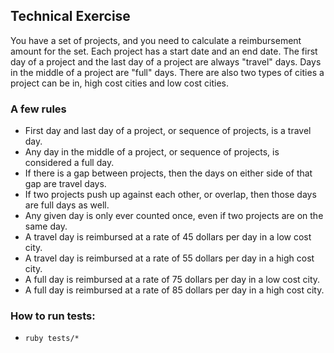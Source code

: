## Technical Exercise
You have a set of projects, and you need to calculate a reimbursement amount for the set. Each project has a start date and an end date. The first day of a project and the last day of a project are always "travel" days. Days in the middle of a project are "full" days. There are also two types of cities a project can be in, high cost cities and low cost cities.

### A few rules
- First day and last day of a project, or sequence of projects, is a travel day.
- Any day in the middle of a project, or sequence of projects, is considered a full day.
- If there is a gap between projects, then the days on either side of that gap are travel days.
- If two projects push up against each other, or overlap, then those days are full days as well.
- Any given day is only ever counted once, even if two projects are on the same day.
- A travel day is reimbursed at a rate of 45 dollars per day in a low cost city.
- A travel day is reimbursed at a rate of 55 dollars per day in a high cost city.
- A full day is reimbursed at a rate of 75 dollars per day in a low cost city.
- A full day is reimbursed at a rate of 85 dollars per day in a high cost city.

### How to run tests:
* `ruby tests/*`